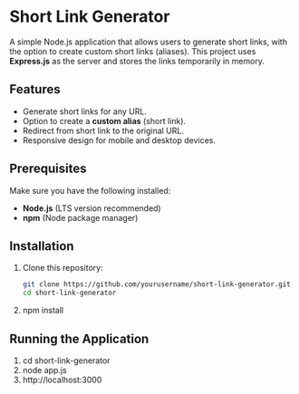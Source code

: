# Short Link Generator

A simple Node.js application that allows users to generate short links, with the option to create custom short links (aliases). This project uses **Express.js** as the server and stores the links temporarily in memory.

## Features
- Generate short links for any URL.
- Option to create a **custom alias** (short link).
- Redirect from short link to the original URL.
- Responsive design for mobile and desktop devices.

## Prerequisites

Make sure you have the following installed:
- **Node.js** (LTS version recommended)
- **npm** (Node package manager)

## Installation

1. Clone this repository:
   ```bash
   git clone https://github.com/yourusername/short-link-generator.git
   cd short-link-generator
2. npm install

## Running the Application

1. cd short-link-generator
2. node app.js
3. http://localhost:3000

